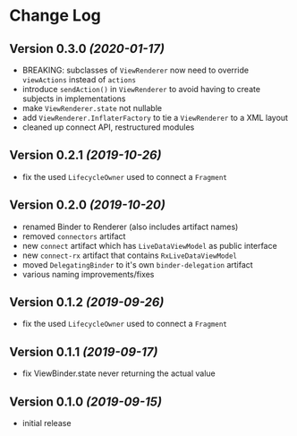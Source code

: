 Change Log
==========

Version 0.3.0 *(2020-01-17)*
----------------------------

- BREAKING: subclasses of `ViewRenderer` now need to override `viewActions` instead of `actions`
- introduce `sendAction()` in `ViewRenderer` to avoid having to create subjects in implementations
- make `ViewRenderer.state` not nullable
- add `ViewRenderer.InflaterFactory` to tie a `ViewRenderer` to a XML layout
- cleaned up connect API, restructured modules

Version 0.2.1 *(2019-10-26)*
----------------------------

- fix the used `LifecycleOwner` used to connect a `Fragment`

Version 0.2.0 *(2019-10-20)*
----------------------------

- renamed Binder to Renderer (also includes artifact names)
- removed `connectors` artifact
- new `connect` artifact which has `LiveDataViewModel` as public interface
- new `connect-rx` artifact that contains `RxLiveDataViewModel`
- moved `DelegatingBinder` to it's own `binder-delegation` artifact
- various naming improvements/fixes

Version 0.1.2 *(2019-09-26)*
----------------------------

- fix the used `LifecycleOwner` used to connect a `Fragment`

Version 0.1.1 *(2019-09-17)*
----------------------------

- fix ViewBinder.state never returning the actual value

Version 0.1.0 *(2019-09-15)*
----------------------------

- initial release

